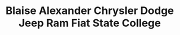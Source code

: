 ---
title: "Blaise Alexander Chrysler Dodge Jeep Ram Fiat State College"
url: /state-college/blaise-alexander-chrysler-dodge-jeep-ram-fiat-state-college/
shop: car
---